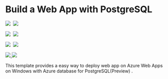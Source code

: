 # Build a Web App with PostgreSQL

<IMG SRC="https://azbotstorage.blob.core.windows.net/badges/101-webapp-managed-postgresql/PublicLastTestDate.svg" />&nbsp;
<IMG SRC="https://azbotstorage.blob.core.windows.net/badges/101-webapp-managed-postgresql/PublicDeployment.svg" />&nbsp;

<IMG SRC="https://azbotstorage.blob.core.windows.net/badges/101-webapp-managed-postgresql/FairfaxLastTestDate.svg" />&nbsp;
<IMG SRC="https://azbotstorage.blob.core.windows.net/badges/101-webapp-managed-postgresql/FairfaxDeployment.svg" />&nbsp;

<IMG SRC="https://azbotstorage.blob.core.windows.net/badges/101-webapp-managed-postgresql/BestPracticeResult.svg" />&nbsp;
<IMG SRC="https://azbotstorage.blob.core.windows.net/badges/101-webapp-managed-postgresql/CredScanResult.svg" />&nbsp;

<a href="https://portal.azure.com/#create/Microsoft.Template/uri/https%3A%2F%2Fraw.githubusercontent.com%2FAzure%2Fazure-quickstart-templates%2Fmaster%2F101-webapp-managed-postgresql%2Fazuredeploy.json" target="_blank">
  <img src="http://azuredeploy.net/deploybutton.png"/>
</a>
<a href="http://armviz.io/#/?load=https%3A%2F%2Fraw.githubusercontent.com%2FAzure%2Fazure-quickstart-templates%2Fmaster%2F101-webapp-managed-postgresql%2Fazuredeploy.json" target="_blank">
  <img src="http://armviz.io/visualizebutton.png"/>
</a>

This template provides a easy way to deploy web app on Azure Web Apps on Windows with Azure database for PostgreSQL(Preview) .
